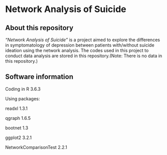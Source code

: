 # Network Analysis of Suicide

## About this repository

*“Network Analysis of Suicide”* is a project aimed to explore the differences in symptomatology of depression between patients with/without suicide ideation using the network analysis. The codes used in this project to conduct data analysis are stored in this repository.(Note: There is no data in this repository.)

## Software information

Coding in R 3.6.3

Using packages:

readxl 1.3.1

qgraph 1.6.5

bootnet 1.3

ggplot2 3.2.1

NetworkComparisonTest 2.2.1